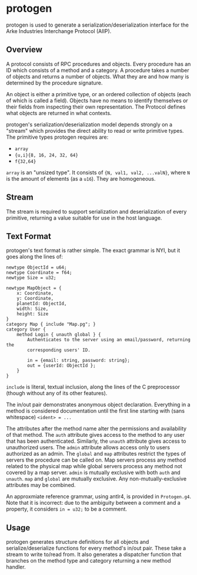 protogen
========

protogen is used to generate a serialization/deserialization interface for the
Arke Industries Interchange Protocol (AIIP).

Overview
--------

A protocol consists of RPC procedures and objects. Every procedure has an ID
which consists of a method and a category. A procedure takes a number of
objects and returns a number of objects. What they are and how many is
determined by the procedure signature.

An object is either a primitive type, or an ordered collection of objects
(each of which is called a field).  Objects have no means to identify
themselves or their fields from inspecting their own representation. The
Protocol defines what objects are returned in what contexts.

protogen's serialization/deserialization model depends strongly on a "stream"
which provides the direct ability to read or write primitive types. The
primitive types protogen requires are:

- `array`
- `{u,i}{8, 16, 24, 32, 64}`
- `f{32,64}`

`array` is an "unsized type". It consists of `{N, val1, val2, ...valN}`, where
`N` is the amount of elements (as a `u16`). They are homogeneous.

Stream
------

The stream is required to support serialization and deserialization of every
primitive, returning a value suitable for use in the host language.

Text Format
-----------

protogen's text format is rather simple. The exact grammar is NYI, but it
goes along the lines of:

```
newtype ObjectId = u64;
newtype Coordinate = f64;
newtype Size = u32;

newtype MapObject = {
	x: Coordinate,
	y: Coordinate,
	planetId: ObjectId,
	width: Size,
	height: Size
}
category Map { include "Map.pg"; }
category User {
	method Login { unauth global } {
        Authenticates to the server using an email/password, returning the
        corresponding users' ID.

		in = {email: string, password: string};
		out = {userId: ObjectId };
	}
}
```

`include` is literal, textual inclusion, along the lines of the C preprocessor
(though without any of its other features).

The in/out pair demonstrates anonymous object declaration. Everything in a
method is considered documentation until the first line starting with (sans
whitespace) `<ident> = ...`

The attributes after the method name alter the permissions and availability of
that method. The `auth` attribute gives access to the method to any user that
has been authenticated. Similarly, the `unauth` attribute gives access to
unauthorized users. The `admin` attribute allows access only to users authorized
as an admin. The `global` and `map` attributes restrict the types of servers the
procedure can be called on. Map servers process any method related to the
physical map while global servers process any method not covered by a map
server. `admin` is mutually exclusive with both `auth` and `unauth`. `map` and
`global` are mutually exclusive. Any non-mutually-exclusive attributes may be
combined.

An approxmiate reference grammar, using antlr4, is provided in `Protogen.g4`.
Note that it is incorrect: due to the ambiguity between a comment and a
property, it considers `in = u32;` to be a comment.

Usage
-----

protogen generates structure definitions for all objects and
serialize/deserialize functions for every method's in/out pair. These take a
stream to write to/read from. It also generates a dispatcher function that
branches on the method type and category returning a new method handler.
